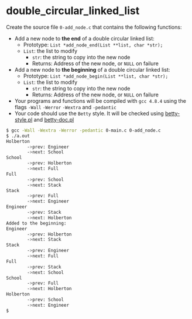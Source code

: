 # double_circular_linked_list
Create the source file `0-add_node.c` that contains the following functions:

- Add a new node to **the end** of a double circular linked list:
    - Prototype: `List *add_node_end(List **list, char *str);`
    - `List`: the list to modify
        - `str`: the string to copy into the new node
        - Returns: Address of the new node, or `NULL` on failure
- Add a new node to **the beginning** of a double circular linked list:
    - Prototype: `List *add_node_begin(List **list, char *str);`
    - `List`: the list to modify
        - `str`: the string to copy into the new node
        - Returns: Address of the new node, or `NULL` on failure
- Your programs and functions will be compiled with `gcc 4.8.4` using the flags `-Wall` `-Werror` `-Wextra` and `-pedantic`
- Your code should use the `Betty` style. It will be checked using [betty-style.pl](https://github.com/hs-hq/Betty/blob/master/betty-style.pl "betty-style.pl") and [betty-doc.pl](https://github.com/hs-hq/Betty/blob/master/betty-doc.pl "betty-doc.pl")

```sh
$ gcc -Wall -Wextra -Werror -pedantic 0-main.c 0-add_node.c
$ ./a.out
Holberton
        ->prev: Engineer
        ->next: School
School
        ->prev: Holberton
        ->next: Full
Full
        ->prev: School
        ->next: Stack
Stack
        ->prev: Full
        ->next: Engineer
Engineer
        ->prev: Stack
        ->next: Holberton
Added to the beginning:
Engineer
        ->prev: Holberton
        ->next: Stack
Stack
        ->prev: Engineer
        ->next: Full
Full
        ->prev: Stack
        ->next: School
School
        ->prev: Full
        ->next: Holberton
Holberton
        ->prev: School
        ->next: Engineer
$
```
